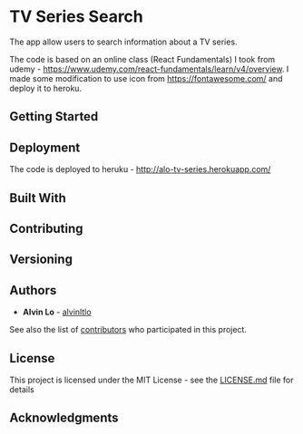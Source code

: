 # TV Series Search
The app allow users to search information about a TV series.

The code is based on an online class (React Fundamentals) I took from udemy - https://www.udemy.com/react-fundamentals/learn/v4/overview.
I made some modification to use icon from https://fontawesome.com/ and deploy it to heroku.

## Getting Started

## Deployment
The code is deployed to heruku - http://alo-tv-series.herokuapp.com/

## Built With

## Contributing

## Versioning

## Authors

* **Alvin Lo** - [alvinltlo](https://github.com/alvinltlo)

See also the list of [contributors](https://github.com/your/project/contributors) who participated in this project.

## License

This project is licensed under the MIT License - see the [LICENSE.md](LICENSE.md) file for details

## Acknowledgments

